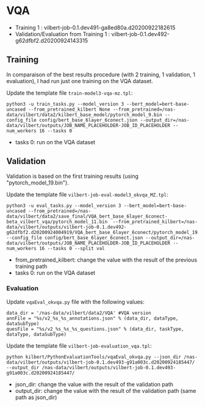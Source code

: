 # VQA
* Training 1 : vilbert-job-0.1.dev491-ga8ed80a.d20200922182615
* Validation/Evaluation from Training 1 : vilbert-job-0.1.dev492-g62dfbf2.d20200924143315


## Training
In comparaison of the best results procedure (with 2 training, 1 validation, 1 evaluation), I had run just one training on the VQA dataset.


Update the template file `train-model3-vqa-mz.tpl`:
```console
python3 -u train_tasks.py --model_version 3 --bert_model=bert-base-uncased --from_pretrained_kilbert None --from_pretrained=/nas-data/vilbert/data2/kilbert_base_model/pytorch_model_9.bin --config_file config/bert_base_6layer_6conect.json --output_dir=/nas-data/vilbert/outputs/JOB_NAME_PLACEHOLDER-JOB_ID_PLACEHOLDER --num_workers 16 --tasks 0
```
* tasks 0: run on the VQA dataset


## Validation
Validation is based on the first training results (using "pytorch_model_19.bin").


Update the template file `vilbert-job-eval-model3_okvqa_MZ.tpl`:
```
python3 -u eval_tasks.py --model_version 3 --bert_model=bert-base-uncased --from_pretrained=/nas-data/vilbert/data2/save_final/VQA_bert_base_6layer_6conect-beta_vilbert_vqa/pytorch_model_11.bin  --from_pretrained_kilbert=/nas-data/vilbert/outputs/vilbert-job-0.1.dev492-g62dfbf2.d20200924004919/VQA_bert_base_6layer_6conect/pytorch_model_19.bin --config_file config/bert_base_6layer_6conect.json --output_dir=/nas-data/vilbert/outputs/JOB_NAME_PLACEHOLDER-JOB_ID_PLACEHOLDER --num_workers 16 --tasks 0 --split val
```
* from_pretrained_kilbert: change the value with the result of the previous training path
* tasks 0: run on the VQA dataset


### Evaluation

Update `vqaEval_okvqa.py` file with the following values:
```console
data_dir = '/nas-data/vilbert/data2/VQA' #VQA version
annFile = "%s/v2_%s_%s_annotations.json" % (data_dir, dataType, dataSubType)
quesFile = "%s/v2_%s_%s_%s_questions.json" % (data_dir, taskType, dataType, dataSubType)
```

Update the template file `vilbert-job-evaluation_vqa.tpl`:
```console
python kilbert/PythonEvaluationTools/vqaEval_okvqa.py --json_dir /nas-data/vilbert/outputs/vilbert-job-0.1.dev493-g91a003c.d20200924185447/ --output_dir /nas-data/vilbert/outputs/vilbert-job-0.1.dev493-g91a003c.d20200924185447/
```
* json_dir: change the value with the result of the validation path
* output_dir: change the value with the result of the validation path (same path as json_dir)

